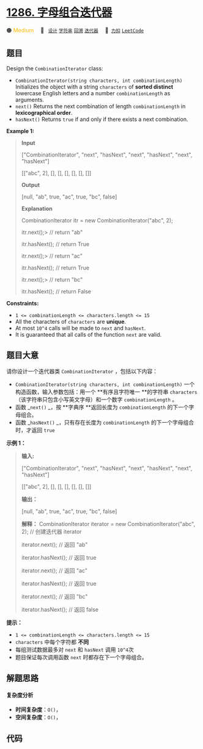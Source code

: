 # [1286. 字母组合迭代器](https://2xiao.github.io/leetcode-js/problem/1286.html)

🟠 <font color=#ffb800>Medium</font>&emsp; 🔖&ensp; [`设计`](/tag/design.md) [`字符串`](/tag/string.md) [`回溯`](/tag/backtracking.md) [`迭代器`](/tag/iterator.md)&emsp; 🔗&ensp;[`力扣`](https://leetcode.cn/problems/iterator-for-combination) [`LeetCode`](https://leetcode.com/problems/iterator-for-combination)

## 题目

Design the `CombinationIterator` class:

  * `CombinationIterator(string characters, int combinationLength)` Initializes the object with a string `characters` of **sorted distinct** lowercase English letters and a number `combinationLength` as arguments.
  * `next()` Returns the next combination of length `combinationLength` in **lexicographical order**.
  * `hasNext()` Returns `true` if and only if there exists a next combination.



**Example 1:**

> 
> 
> 
> 
> 
> **Input**
> 
> ["CombinationIterator", "next", "hasNext", "next", "hasNext", "next", "hasNext"]
> 
> [["abc", 2], [], [], [], [], [], []]
> 
> **Output**
> 
> [null, "ab", true, "ac", true, "bc", false]
> 
> 
> 
> **Explanation**
> 
> CombinationIterator itr = new CombinationIterator("abc", 2);
> 
> itr.next();> 
> // return "ab"
> 
> itr.hasNext(); // return True
> 
> itr.next();> 
> // return "ac"
> 
> itr.hasNext(); // return True
> 
> itr.next();> 
> // return "bc"
> 
> itr.hasNext(); // return False

**Constraints:**

  * `1 <= combinationLength <= characters.length <= 15`
  * All the characters of `characters` are **unique**.
  * At most `10^4` calls will be made to `next` and `hasNext`.
  * It is guaranteed that all calls of the function `next` are valid.


## 题目大意

请你设计一个迭代器类 `CombinationIterator` ，包括以下内容：

  * `CombinationIterator(string characters, int combinationLength)` 一个构造函数，输入参数包括：用一个 **有序且字符唯一  **的字符串 `characters`（该字符串只包含小写英文字母）和一个数字 `combinationLength` 。
  * 函数 _`next()` _，按 **字典序  **返回长度为 `combinationLength` 的下一个字母组合。
  * 函数 _`hasNext()` _，只有存在长度为 `combinationLength` 的下一个字母组合时，才返回 `true`



**示例 1：**

> 
> 
> 
> 
> 
> **输入:**
> 
> ["CombinationIterator", "next", "hasNext", "next", "hasNext", "next", "hasNext"]
> 
> [["abc", 2], [], [], [], [], [], []]
> 
> **输出：**
> 
> [null, "ab", true, "ac", true, "bc", false]
> 
> **解释：** CombinationIterator iterator = new CombinationIterator("abc", 2); // 创建迭代器 iterator
> 
> iterator.next(); // 返回 "ab"
> 
> iterator.hasNext(); // 返回 true
> 
> iterator.next(); // 返回 "ac"
> 
> iterator.hasNext(); // 返回 true
> 
> iterator.next(); // 返回 "bc"
> 
> iterator.hasNext(); // 返回 false
> 
> 



**提示：**

  * `1 <= combinationLength <= characters.length <= 15`
  *  `characters` 中每个字符都 **不同**
  * 每组测试数据最多对 `next` 和 `hasNext` 调用 `10^4`次
  * 题目保证每次调用函数 `next` 时都存在下一个字母组合。


## 解题思路

#### 复杂度分析

- **时间复杂度**：`O()`，
- **空间复杂度**：`O()`，

## 代码

```javascript

```